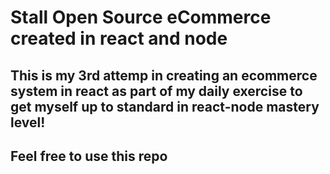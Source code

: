 # Stall Open Source eCommerce created in react and node

## This is my 3rd attemp in creating an ecommerce system in react as part of my daily exercise to get myself up to standard in react-node mastery level!

## Feel free to use this repo
